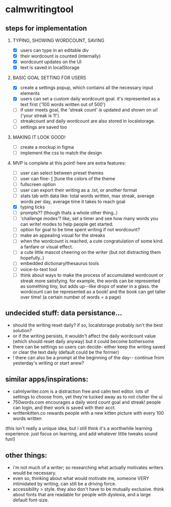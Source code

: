 # calmwritingtool

## steps for implementation

1. TYPING, SHOWING WORDCOUNT, SAVING

   - [x] users can type in an editable div
   - [x] their wordcount is counted (internally)
   - [x] wordcount updates on the UI
   - [x] text is saved in localStorage

2. BASIC GOAL SETTING FOR USERS

   - [x] create a settings popup, which contains all the necessary input elements
   - [x] users can set a custom daily wordcount goal. it's represented as a text first ('100 words written out of 500')
   - [ ] if user meets goal, the 'streak count' is updated and shown on ui! ('your streak is 1!')
   - [ ] streakcount and daily wordcount are also stored in localstorage.
   - [ ] settings are saved too

3. MAKING IT LOOK GOOD!

   - [ ] create a mockup in figma
   - [ ] implement the css to match the design

4. MVP is complete at this point! here are extra features:
   - [ ] user can select between preset themes
   - [ ] user can fine- [ ]tune the colors of the theme
   - [ ] fullscreen option
   - [ ] user can export their writing as a .txt, or another format
   - [ ] stats tab with data like: total words written, max streak, average words per day, average time it takes to reach goal
   - [x] typing ticks
   - [ ] prompts?? (though thats a whole other thing..)
   - [ ] 'challenge modes'? like, set a timer and see how many words you can write! modes to help people get started.
   - [ ] option for goal to be time spent writing if not wordcount?
   - [ ] make an appealing visual for the streaks
   - [ ] when the wordcount is reached, a cute congratulation of some kind. a fanfare or visual effect.
   - [ ] a cute little mascot cheering on the writer (but not distracting them hopefully..)
   - [ ] embedded dictionary/thesaurus tools
   - [ ] voice-to-text tool
   - [ ] think about ways to make the process of accumulated wordcount or streak more satisfying. for example, the words can be represented as something tiny, but adds up--like drops of water in a glass. the wordcount can be represented as a book! and the book can get taller over time! (a certain number of words = a page)

## undecided stuff: data persistance...

- should the writing reset daily? if so, localstorage probably isn't the best solution?
- or if the writing persists, it wouldn't affect the daily wordcount value (which should reset daily anyway) but it could become bothersome
- there can be settings so users can decide- either keep the writing saved or clear the text daily (default could be the former)
- ! there can also be a prompt at the beginning of the day-- continue from yesterday's writing or start anew?

## similar apps/inspirations:

- calmlywriter.com is a distraction free and calm text editor. lots of settings to choose from, yet they're tucked away as to not clutter the ui
- 750words.com encourages a daily word count goal and streak! people can login, and their work is saved with their acct.
- writtenkitten.co rewards people with a new kitten picture with every 100 words written

(this isn't really a unique idea, but i still think it's a worthwhile learning experience. just focus on learning, and add whatever little tweaks sound fun!)

## other things:

- i'm not much of a writer; so researching what actually motivates writers would be necessary.
- even so, thinking about what would motivate me, someone VERY intimidated by writing, can still be a driving force.
- accessibility > style. they also don't have to be mutually exclusive. think about fonts that are readable for people with dyslexia, and a large default font-size.
